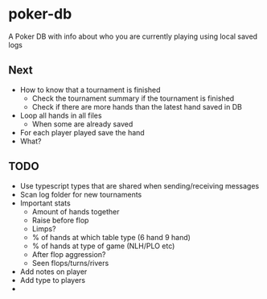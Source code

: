 # poker-db

A Poker DB with info about who you are currently playing using local saved logs

## Next

- How to know that a tournament is finished
  - Check the tournament summary if the tournament is finished
  - Check if there are more hands than the latest hand saved in DB
- Loop all hands in all files
  - When some are already saved
- For each player played save the hand
- What?

## TODO

- Use typescript types that are shared when sending/receiving messages
- Scan log folder for new tournaments
- Important stats
  - Amount of hands together
  - Raise before flop
  - Limps?
  - % of hands at which table type (6 hand 9 hand)
  - % of hands at type of game (NLH/PLO etc)
  - After flop aggression?
  - Seen flops/turns/rivers
- Add notes on player
- Add type to players
-
